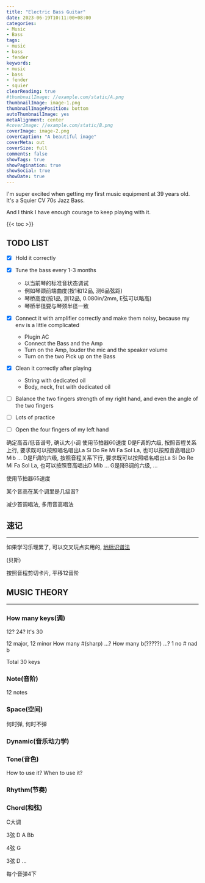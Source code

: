 ```yaml
---
title: "Electric Bass Guitar"
date: 2023-06-19T10:11:00+08:00
categories:
- Music
- Bass
tags:
- music
- bass
- fender
keywords:
- music
- bass
- fender
- squier
clearReading: true
#thumbnailImage: //example.com/static/A.png
thumbnailImage: image-1.png
thumbnailImagePosition: bottom
autoThumbnailImage: yes
metaAlignment: center
#coverImage: //example.com/static/B.png
coverImage: image-2.png
coverCaption: "A beautiful image"
coverMeta: out
coverSize: full
comments: false
showTags: true
showPagination: true
showSocial: true
showDate: true
---
```


I'm super excited when getting my first music equipment at 39 years old. It's a Squier CV 70s Jazz Bass.

And I think I have enough courage to keep playing with it.
<!--more-->

{{< toc >}}

## TODO LIST
- [x] Hold it correctly
- [x] Tune the bass every 1-3 months
  - 以当前琴的标准音状态调试
  - 例如琴颈前端曲度(按1和12品, 测6品弦距)
  - 琴桥高度(按1品, 测12品, 0.080in/2mm, E弦可以略高)
  - 琴桥半径要与琴颈半径一致
- [x] Connect it with amplifier correctly and make them noisy, because my env is a little complicated
  - Plugin AC
  - Connect the Bass and the Amp
  - Turn on the Amp, louder the mic and the speaker volume
  - Turn on the two Pick up on the Bass
- [x] Clean it correctly after playing
  - String with dedicated oil
  - Body, neck, fret with dedicated oil
- [ ] Balance the two fingers strength of my right hand, and even the angle of the two fingers
- [ ] Lots of practice
- [ ] Open the four fingers of my left hand



确定高音/低音谱号, 确认大小调
使用节拍器60速度
D是F调的六级, 按照音程关系上行, 要求既可以按照唱名唱出La Si Do Re Mi Fa Sol La, 也可以按照音高唱出D Mib ...
D是F调的六级, 按照音程关系下行, 要求既可以按照唱名唱出La Si Do Re Mi Fa Sol La, 也可以按照音高唱出D Mib ...
G是降B调的六级, ...



使用节拍器65速度

某个音高在某个调里是几级音?

减少首调唱法, 多用音高唱法


## 速记
---
如果学习乐理累了, 可以交叉玩点实用的, [地标识谱法](https://www.zhihu.com/question/281318784)

(贝斯)

按照音程剪切卡片, 平移12音阶




## MUSIC THEORY
---
### How many keys(调)
12?
24?
It's 30

12 major, 12 minor
How many #(sharp) ...?
How many b(?????) ...?
1 no # nad b

Total 30 keys


### Note(音阶)
12 notes


### Space(空间)
何时弹, 何时不弹


### Dynamic(音乐动力学)


### Tone(音色)
How to use it?
When to use it?


### Rhythm(节奏)


### Chord(和弦)









C大调



3弦 D A Bb 

4弦 G

3弦 D ...

每个音弹4下
